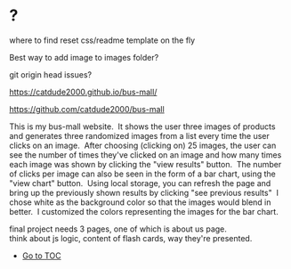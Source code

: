 # ?

where to find reset css/readme template on the fly

Best way to add image to images folder?

git origin head issues?


https://catdude2000.github.io/bus-mall/

https://github.com/catdude2000/bus-mall

This is my bus-mall website.  It shows the user three images of products and generates three randomized images from a list every time the user clicks on an image.  After choosing (clicking on) 25 images, the user can see the number of times they've clicked on an image and how many times each image was shown by clicking the "view results" button.  The number of clicks per image can also be seen in the form of a bar chart, using the "view chart" button.  Using local storage, you can refresh the page and bring up the previously shown results by clicking "see previous results"  I chose white as the background color so that the images would blend in better.  I customized the colors representing the images for the bar chart.



final project needs 3 pages, one of which is about us page.  
think about js logic, content of flash cards, way they're presented.

- [Go to TOC](README.md)
